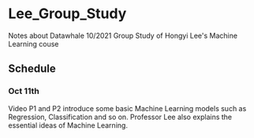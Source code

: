 # Lee_Group_Study
Notes about Datawhale 10/2021 Group Study of Hongyi Lee's Machine Learning couse

## Schedule
### Oct 11th  
Video P1 and P2 introduce some basic Machine Learning models such as Regression, Classification and so on. Professor Lee also explains the essential ideas of Machine Learning.  



